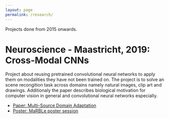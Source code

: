 ```yaml
---
layout: page
permalink: /research/
---
```

Projects done from 2015 onwards.

Neuroscience - Maastricht, 2019: Cross-Modal CNNs
====================
Project about reusing pretrained convolutional neural networks to apply them on modalities they have not been trained on. The project is to solve an scene recongition task across domains namely natural images, clip art and drawings. Additionaly the paper describes biological motivation for computer vision in general and convolutional neural networks especially.
- [Paper: Multi-Source Domain Adaptation]({{mariusmarten.github.io}}/projects/BT_TransferLearning_CN.pdf)
- [Poster: MaRBLe poster session]({{mariusmarten.github.io}}/projects/2019_Poster_MaRBLe.pdf)


<!---
Neuroscience - Maastricht, 2018: Flow & Memory
====================
Investiagting the possible relationship between 'being in the flow' and memory recosolidation. The positive psychology concept flow is defined as the rewarding experience of being fully immersed in a task. Using an modified Orientation Discrimination Task (ODT) to induce flow. It was hypothesized (1) that flow and heart rate variability (HRV) are negatively associated and (2) that flow and memory recognition rates in the modified ODT are positively associated.
- [Paper: Flow and Memory]({{mariusmarten.github.io}}/projects/2018_Being_in_the_Flow.pdf)

Neuroscience - Maastricht, 2018: Machine Consciousness
====================
Review paper about the state of the art in achieving machine consciousness by using cognitive frameworks. Assessing the gloabal workspace hypthesis, Tononis integrated information theory and importance of an internal selfmodel. Assessing among others the Intelligent Distributed Agent naval Dispatching System (IDA),  SIMNOS, a software based virtual robot and CRONOS a robot based on the human musculoskeletal system.
- [Paper: Machine Consciousness]({{mariusmarten.github.io}}/projects/2018_Artifical_Consciousness.pdf)

Economics - Frankfurt, 2016: Determinants of Cooperation
====================
Assessing determinants of cooperation and behavior of during a public good game in general and for children especially. Taking into consideration factors such as punishment, anonymity, communitation within the game, number of players and repetition of the game. An approach is given how ingroup behavior, norms, rituals, laws and context might influence individuals decision making. Additionaly, some parameters were presented that make the game better suited for children. The paper is only available in german.
- [Paper: Determinants of Cooperation]({{mariusmarten.github.io}}/projects/2016_Determinants_of_Cooperation.pdf)

Economics - Frankfurt, 2015: Finance and Inequality
====================
Quantiative analysis of how finance affects distribution and equality of opportunity.
- [Paper: Finance and Inequlity]({{mariusmarten.github.io}}/.pdf)

Kaggle Competitions
====================
no results yet.
-->

